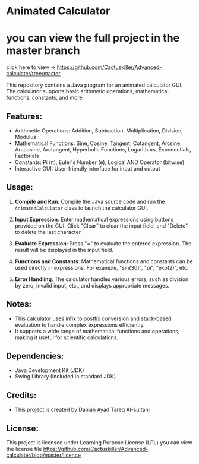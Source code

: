 # Animated Calculator
# you can view the full project in the master branch
click here to view => <https://github.com/Cactuskiller/Advanced-calculater/tree/master>

This repository contains a Java program for an animated calculator GUI. The calculator supports basic arithmetic operations, mathematical functions, constants, and more.

## Features:
- Arithmetic Operations: Addition, Subtraction, Multiplication, Division, Modulus
- Mathematical Functions: Sine, Cosine, Tangent, Cotangent, Arcsine, Arccosine, Arctangent, Hyperbolic Functions, Logarithms, Exponentials, Factorials
- Constants: Pi (π), Euler's Number (e), Logical AND Operator (bitwise)
- Interactive GUI: User-friendly interface for input and output

## Usage:
1. **Compile and Run**: Compile the Java source code and run the `AnimatedCalculator` class to launch the calculator GUI.
   
2. **Input Expression**: Enter mathematical expressions using buttons provided on the GUI. Click "Clear" to clear the input field, and "Delete" to delete the last character.

3. **Evaluate Expression**: Press "=" to evaluate the entered expression. The result will be displayed in the input field.

4. **Functions and Constants**: Mathematical functions and constants can be used directly in expressions. For example, "sin(30)", "pi", "exp(2)", etc.

5. **Error Handling**: The calculator handles various errors, such as division by zero, invalid input, etc., and displays appropriate messages.

## Notes:
- This calculator uses infix to postfix conversion and stack-based evaluation to handle complex expressions efficiently.
- It supports a wide range of mathematical functions and operations, making it useful for scientific calculations.

## Dependencies:
- Java Development Kit (JDK)
- Swing Library (Included in standard JDK)

## Credits:
- This project is created by Daniah Ayad Tareq Al-sultani

## License:
This project is licensed under Learning Purpose License (LPL) you can view the license file <https://github.com/Cactuskiller/Advanced-calculater/blob/master/licence>
